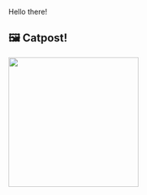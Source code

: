 Hello there!



## 🖼️ Catpost!

<sub>
    <img src="https://cdn2.thecatapi.com/images/8k7.jpg" height="256">
</sub>


